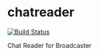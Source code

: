 chatreader
====

[![Build Status](https://travis-ci.org/progre/chatreader.svg?branch=master)](https://travis-ci.org/progre/chatreader)

Chat Reader for Broadcaster
